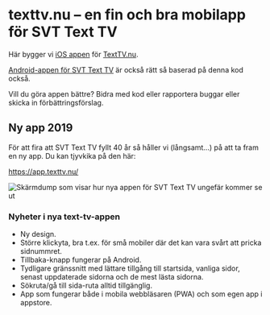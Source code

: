 # texttv.nu – en fin och bra mobilapp för SVT Text TV

Här bygger vi [iOS appen](https://itunes.apple.com/se/app/texttv.nu/id607998045) för [TextTV.nu](https://texttv.nu/).

[Android-appen för SVT Text TV](https://play.google.com/store/apps/details?id=com.mufflify.TextTVnu&hl=sv) är också rätt så baserad på denna kod också.

Vill du göra appen bättre? Bidra med kod eller rapportera buggar eller skicka in förbättringsförslag.

## Ny app 2019

För att fira att SVT Text TV fyllt 40 år så håller vi (långsamt...) på att ta fram en ny app. Du kan tjyvkika på den här:

https://app.texttv.nu/

![Skärmdump som visar hur nya appen för SVT Text TV ungefär kommer se ut](https://raw.githubusercontent.com/bonny/texttv.nu/texttv2019/src/images/text-tv-app-2019-sk%C3%A4rmdump.png)

### Nyheter i nya text-tv-appen

- Ny design.
- Större klickyta, bra t.ex. för små mobiler där det kan vara svårt att pricka sidnummret.
- Tillbaka-knapp fungerar på Android.
- Tydligare gränssnitt med lättare tillgång till startsida, vanliga sidor, senast uppdaterade sidorna och de mest lästa sidorna.
- Sökruta/gå till sida-ruta alltid tillgänglig.
- App som fungerar både i mobila webbläsaren (PWA) och som egen app i appstore.
